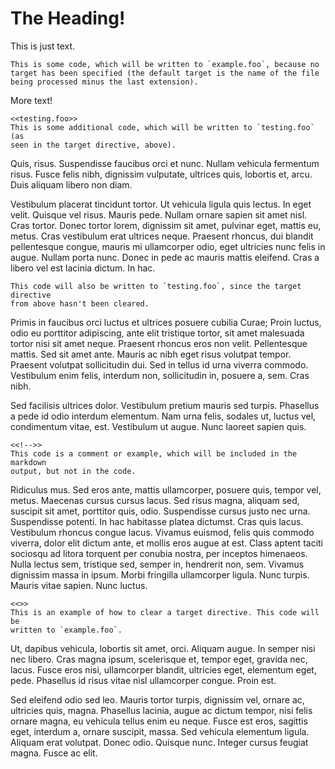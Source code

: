 # The Heading!

This is just text.

	This is some code, which will be written to `example.foo`, because no
	target has been specified (the default target is the name of the file
	being processed minus the last extension).

More text!

	<<testing.foo>>
	This is some additional code, which will be written to `testing.foo` (as
	seen in the target directive, above).

Quis, risus. Suspendisse faucibus orci et nunc. Nullam vehicula fermentum
risus. Fusce felis nibh, dignissim vulputate, ultrices quis, lobortis et, arcu.
Duis aliquam libero non diam.

Vestibulum placerat tincidunt tortor. Ut vehicula ligula quis lectus. In eget
velit. Quisque vel risus. Mauris pede. Nullam ornare sapien sit amet nisl. Cras
tortor. Donec tortor lorem, dignissim sit amet, pulvinar eget, mattis eu,
metus. Cras vestibulum erat ultrices neque. Praesent rhoncus, dui blandit
pellentesque congue, mauris mi ullamcorper odio, eget ultricies nunc felis in
augue. Nullam porta nunc. Donec in pede ac mauris mattis eleifend. Cras a
libero vel est lacinia dictum. In hac.

	This code will also be written to `testing.foo`, since the target directive
	from above hasn't been cleared.

Primis in faucibus orci luctus et ultrices posuere cubilia Curae; Proin luctus,
odio eu porttitor adipiscing, ante elit tristique tortor, sit amet malesuada
tortor nisi sit amet neque. Praesent rhoncus eros non velit. Pellentesque
mattis. Sed sit amet ante. Mauris ac nibh eget risus volutpat tempor. Praesent
volutpat sollicitudin dui. Sed in tellus id urna viverra commodo. Vestibulum
enim felis, interdum non, sollicitudin in, posuere a, sem. Cras nibh.

Sed facilisis ultrices dolor. Vestibulum pretium mauris sed turpis. Phasellus a
pede id odio interdum elementum. Nam urna felis, sodales ut, luctus vel,
condimentum vitae, est. Vestibulum ut augue. Nunc laoreet sapien quis.

	<<!-->>
	This code is a comment or example, which will be included in the markdown
	output, but not in the code.

Ridiculus mus. Sed eros ante, mattis ullamcorper, posuere quis, tempor vel,
metus. Maecenas cursus cursus lacus. Sed risus magna, aliquam sed, suscipit sit
amet, porttitor quis, odio. Suspendisse cursus justo nec urna. Suspendisse
potenti. In hac habitasse platea dictumst. Cras quis lacus. Vestibulum rhoncus
congue lacus. Vivamus euismod, felis quis commodo viverra, dolor elit dictum
ante, et mollis eros augue at est. Class aptent taciti sociosqu ad litora
torquent per conubia nostra, per inceptos himenaeos. Nulla lectus sem,
tristique sed, semper in, hendrerit non, sem. Vivamus dignissim massa in ipsum.
Morbi fringilla ullamcorper ligula. Nunc turpis. Mauris vitae sapien. Nunc
luctus.

	<<>>
	This is an example of how to clear a target directive. This code will be
	written to `example.foo`.

Ut, dapibus vehicula, lobortis sit amet, orci. Aliquam augue. In semper nisi
nec libero. Cras magna ipsum, scelerisque et, tempor eget, gravida nec, lacus.
Fusce eros nisi, ullamcorper blandit, ultricies eget, elementum eget, pede.
Phasellus id risus vitae nisl ullamcorper congue. Proin est.

Sed eleifend odio sed leo. Mauris tortor turpis, dignissim vel, ornare ac,
ultricies quis, magna. Phasellus lacinia, augue ac dictum tempor, nisi felis
ornare magna, eu vehicula tellus enim eu neque. Fusce est eros, sagittis eget,
interdum a, ornare suscipit, massa. Sed vehicula elementum ligula. Aliquam erat
volutpat. Donec odio. Quisque nunc. Integer cursus feugiat magna. Fusce ac
elit.

